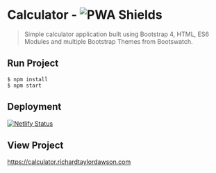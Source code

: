 # Calculator - ![PWA Shields](https://www.pwa-shields.com/1.0.0/series/classic/solid/purple.svg)

> Simple calculator application built using Bootstrap 4, HTML, ES6 Modules and multiple Bootstrap Themes from Bootswatch.

## Run Project

```shell
$ npm install
$ npm start
```

## Deployment

[![Netlify Status](https://api.netlify.com/api/v1/badges/f970b2f3-e7f9-4eb3-89c5-0ff58a590c4e/deploy-status)](https://app.netlify.com/sites/rtd-calculator/deploys)

## View Project

<https://calculator.richardtaylordawson.com>
